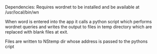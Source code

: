 Dependencies: Requires wordnet to be installed and be available at /usr/local/bin/wn

When word is entered into the app it calls a python script which performs wordnet queries and writes the output to 
files in temp directory which are replaced with blank files at exit.


Files are written to NStemp dir whose address is passed to the pythons cript 

